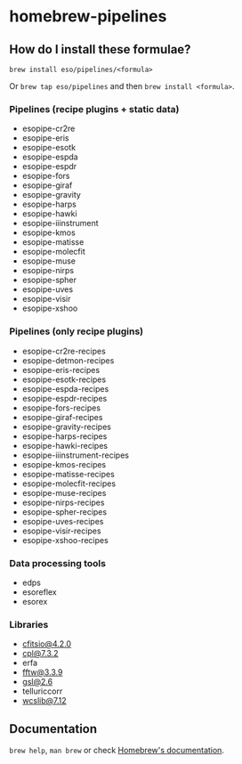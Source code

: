 # homebrew-pipelines

## How do I install these formulae?

`brew install eso/pipelines/<formula>`

Or `brew tap eso/pipelines` and then `brew install <formula>`.

### Pipelines (recipe plugins + static data)
* esopipe-cr2re
* esopipe-eris
* esopipe-esotk
* esopipe-espda
* esopipe-espdr
* esopipe-fors
* esopipe-giraf
* esopipe-gravity
* esopipe-harps
* esopipe-hawki
* esopipe-iiinstrument
* esopipe-kmos
* esopipe-matisse
* esopipe-molecfit
* esopipe-muse
* esopipe-nirps
* esopipe-spher
* esopipe-uves
* esopipe-visir
* esopipe-xshoo

### Pipelines (only recipe plugins)
* esopipe-cr2re-recipes
* esopipe-detmon-recipes
* esopipe-eris-recipes
* esopipe-esotk-recipes
* esopipe-espda-recipes
* esopipe-espdr-recipes
* esopipe-fors-recipes
* esopipe-giraf-recipes
* esopipe-gravity-recipes
* esopipe-harps-recipes
* esopipe-hawki-recipes
* esopipe-iiinstrument-recipes
* esopipe-kmos-recipes
* esopipe-matisse-recipes
* esopipe-molecfit-recipes
* esopipe-muse-recipes
* esopipe-nirps-recipes
* esopipe-spher-recipes
* esopipe-uves-recipes
* esopipe-visir-recipes
* esopipe-xshoo-recipes

### Data processing tools
* edps
* esoreflex
* esorex

### Libraries
* cfitsio@4.2.0
* cpl@7.3.2
* erfa
* fftw@3.3.9
* gsl@2.6
* telluriccorr
* wcslib@7.12

## Documentation

`brew help`, `man brew` or check [Homebrew's documentation](https://docs.brew.sh).

